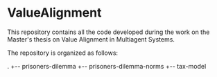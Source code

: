 # ValueAlignment

This repository contains all the code developed during the work on the Master's thesis on Value Alignment in Multiagent Systems.

The repository is organized as follows:

.
+-- prisoners-dilemma
+-- prisoners-dilemma-norms
+-- tax-model
